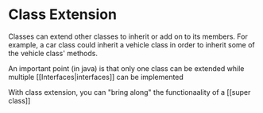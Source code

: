 # Class Extension

Classes can extend other classes to inherit or add on to its members. For example, a car class could inherit a vehicle class in order to inherit some of the vehicle class' methods.

An important point (in java) is that only one class can be extended while multiple [[Interfaces|interfaces]] can be implemented 

With class extension, you can "bring along" the functionaality of a [[super class]]


